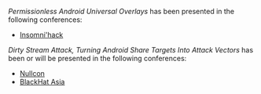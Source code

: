 
*Permissionless Android Universal Overlays* has been presented in the following conferences:
- [Insomni'hack](https://insomnihack.ch/talks-2023/#UPTDUW)

*Dirty Stream Attack, Turning Android Share Targets Into Attack Vectors* has been or will be presented in the following conferences:
- [Nullcon](https://nullcon.net/berlin-2023/dirty-stream-attack)
- [BlackHat Asia](https://www.blackhat.com/asia-23/briefings/schedule/index.html#dirty-stream-attack-turning-android-share-targets-into-attack-vectors-30234)
